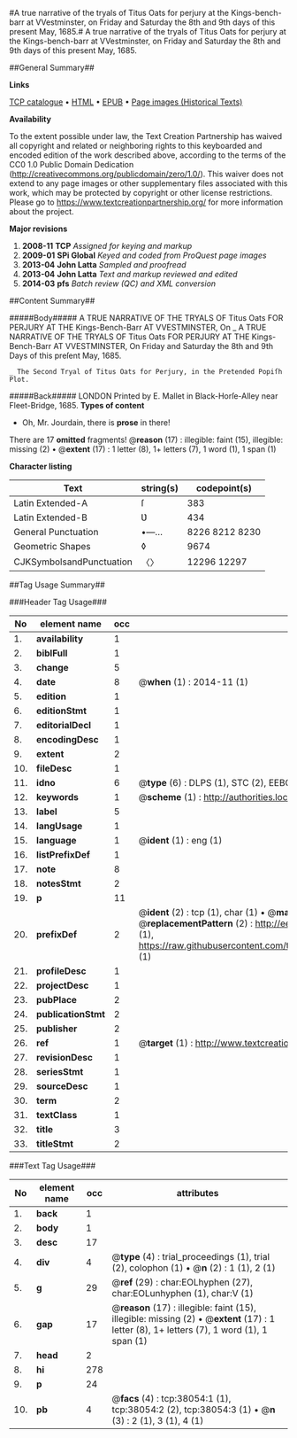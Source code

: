 #A true narrative of the tryals of Titus Oats for perjury at the Kings-bench-barr at VVestminster, on Friday and Saturday the 8th and 9th days of this present May, 1685.#
A true narrative of the tryals of Titus Oats for perjury at the Kings-bench-barr at VVestminster, on Friday and Saturday the 8th and 9th days of this present May, 1685.

##General Summary##

**Links**

[TCP catalogue](http://www.ota.ox.ac.uk/tcp/)  • 
[HTML](http://tei.it.ox.ac.uk/tcp/Texts-HTML/free/A63/A63620.html)  • 
[EPUB](http://tei.it.ox.ac.uk/tcp/Texts-EPUB/free/A63/A63620.epub) • 
[Page images (Historical Texts)](https://historicaltexts.jisc.ac.uk/eebo-99833577e)

**Availability**

To the extent possible under law, the Text Creation Partnership has waived all copyright and related or neighboring rights to this keyboarded and encoded edition of the work described above, according to the terms of the CC0 1.0 Public Domain Dedication (http://creativecommons.org/publicdomain/zero/1.0/). This waiver does not extend to any page images or other supplementary files associated with this work, which may be protected by copyright or other license restrictions. Please go to https://www.textcreationpartnership.org/ for more information about the project.

**Major revisions**

1. __2008-11__ __TCP__ *Assigned for keying and markup*
1. __2009-01__ __SPi Global__ *Keyed and coded from ProQuest page images*
1. __2013-04__ __John Latta__ *Sampled and proofread*
1. __2013-04__ __John Latta__ *Text and markup reviewed and edited*
1. __2014-03__ __pfs__ *Batch review (QC) and XML conversion*

##Content Summary##

#####Body#####
A TRUE NARRATIVE OF THE TRYALS OF Titus Oats FOR PERJURY AT THE Kings-Bench-Barr AT VVESTMINSTER, On
    _ A TRUE NARRATIVE OF THE TRYALS OF Titus Oats FOR PERJURY AT THE Kings-Bench-Barr AT VVESTMINSTER, On Friday and Saturday the 8th and 9th Days of this preſent May, 1685.

    _ The Second Tryal of Titus Oats for Perjury, in the Pretended Popiſh Plot.

#####Back#####
LONDON Printed by E. Mallet in Black-Horſe-Alley near Fleet-Bridge, 1685.
**Types of content**

  * Oh, Mr. Jourdain, there is **prose** in there!

There are 17 **omitted** fragments! 
 @__reason__ (17) : illegible: faint (15), illegible: missing (2)  •  @__extent__ (17) : 1 letter (8), 1+ letters (7), 1 word (1), 1 span (1)

**Character listing**


|Text|string(s)|codepoint(s)|
|---|---|---|
|Latin Extended-A|ſ|383|
|Latin Extended-B|Ʋ|434|
|General Punctuation|•—…|8226 8212 8230|
|Geometric Shapes|◊|9674|
|CJKSymbolsandPunctuation|〈〉|12296 12297|

##Tag Usage Summary##

###Header Tag Usage###

|No|element name|occ|attributes|
|---|---|---|---|
|1.|__availability__|1||
|2.|__biblFull__|1||
|3.|__change__|5||
|4.|__date__|8| @__when__ (1) : 2014-11 (1)|
|5.|__edition__|1||
|6.|__editionStmt__|1||
|7.|__editorialDecl__|1||
|8.|__encodingDesc__|1||
|9.|__extent__|2||
|10.|__fileDesc__|1||
|11.|__idno__|6| @__type__ (6) : DLPS (1), STC (2), EEBO-CITATION (1), PROQUEST (1), VID (1)|
|12.|__keywords__|1| @__scheme__ (1) : http://authorities.loc.gov/ (1)|
|13.|__label__|5||
|14.|__langUsage__|1||
|15.|__language__|1| @__ident__ (1) : eng (1)|
|16.|__listPrefixDef__|1||
|17.|__note__|8||
|18.|__notesStmt__|2||
|19.|__p__|11||
|20.|__prefixDef__|2| @__ident__ (2) : tcp (1), char (1)  •  @__matchPattern__ (2) : ([0-9\-]+):([0-9IVX]+) (1), (.+) (1)  •  @__replacementPattern__ (2) : http://eebo.chadwyck.com/downloadtiff?vid=$1&page=$2 (1), https://raw.githubusercontent.com/textcreationpartnership/Texts/master/tcpchars.xml#$1 (1)|
|21.|__profileDesc__|1||
|22.|__projectDesc__|1||
|23.|__pubPlace__|2||
|24.|__publicationStmt__|2||
|25.|__publisher__|2||
|26.|__ref__|1| @__target__ (1) : http://www.textcreationpartnership.org/docs/. (1)|
|27.|__revisionDesc__|1||
|28.|__seriesStmt__|1||
|29.|__sourceDesc__|1||
|30.|__term__|2||
|31.|__textClass__|1||
|32.|__title__|3||
|33.|__titleStmt__|2||


###Text Tag Usage###

|No|element name|occ|attributes|
|---|---|---|---|
|1.|__back__|1||
|2.|__body__|1||
|3.|__desc__|17||
|4.|__div__|4| @__type__ (4) : trial_proceedings (1), trial (2), colophon (1)  •  @__n__ (2) : 1 (1), 2 (1)|
|5.|__g__|29| @__ref__ (29) : char:EOLhyphen (27), char:EOLunhyphen (1), char:V (1)|
|6.|__gap__|17| @__reason__ (17) : illegible: faint (15), illegible: missing (2)  •  @__extent__ (17) : 1 letter (8), 1+ letters (7), 1 word (1), 1 span (1)|
|7.|__head__|2||
|8.|__hi__|278||
|9.|__p__|24||
|10.|__pb__|4| @__facs__ (4) : tcp:38054:1 (1), tcp:38054:2 (2), tcp:38054:3 (1)  •  @__n__ (3) : 2 (1), 3 (1), 4 (1)|

